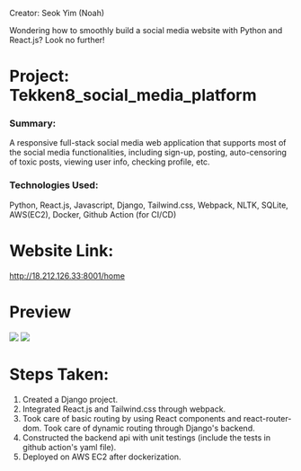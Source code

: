Creator: Seok Yim (Noah)

Wondering how to smoothly build a social media website with Python and React.js? Look no further!

# Project: Tekken8_social_media_platform
### Summary:
<p>A responsive full-stack social media web application that supports most of the social media functionalities, including sign-up, posting, auto-censoring of toxic posts, viewing user info, checking profile, etc.</p>

### Technologies Used:
<p> Python, React.js, Javascript, Django, Tailwind.css, Webpack, NLTK, SQLite, AWS(EC2), Docker, Github Action (for CI/CD)</p>

<h1>Website Link:</h1>
<a href="http://18.212.126.33:8001/home">http://18.212.126.33:8001/home</a>

# Preview
<div>
  <img src="https://github.com/seokyim8/Tekken8_social_media_platform/assets/49558316/e6e7f26a-be05-4445-a8ba-be66ed7df831" />
  <img src="https://github.com/seokyim8/Tekken8_social_media_platform/assets/49558316/5e9c69b1-dcfc-459e-8f73-1a46fa2682cf" />
</div>

# Steps Taken:
1) Created a Django project.
2) Integrated React.js and Tailwind.css through webpack.
3) Took care of basic routing by using React components and react-router-dom. Took care of dynamic routing through Django's backend.
4) Constructed the backend api with unit testings (include the tests in github action's yaml file).
5) Deployed on AWS EC2 after dockerization.
